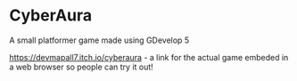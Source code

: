 # CyberAura
A small platformer game made using GDevelop 5

https://devmapall7.itch.io/cyberaura - a link for the actual game embeded in a web browser so people can try it out!
